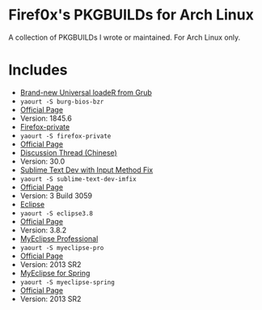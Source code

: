 # Firef0x's PKGBUILDs for Arch Linux

  A collection of PKGBUILDs I wrote or maintained. For Arch Linux only.


# Includes

*  [Brand-new Universal loadeR from Grub][9]
  *  `yaourt -S burg-bios-bzr`
  *  [Official Page][8]
  *  Version: 1845.6
*  [Firefox-private][1]
  *  `yaourt -S firefox-private`
  *  [Official Page][5]
  *  [Discussion Thread (Chinese)][12]
  *  Version: 30.0
*  [Sublime Text Dev with Input Method Fix][2]
  *  `yaourt -S sublime-text-dev-imfix`
  *  [Official Page][6]
  *  Version: 3 Build 3059
*  [Eclipse][10]
  *  `yaourt -S eclipse3.8`
  *  [Official Page][11]
  *  Version: 3.8.2
*  [MyEclipse Professional][3]
  *  `yaourt -S myeclipse-pro`
  *  [Official Page][7]
  *  Version: 2013 SR2
*  [MyEclipse for Spring][4]
  *  `yaourt -S myeclipse-spring`
  *  [Official Page][7]
  *  Version: 2013 SR2

[1]: https://aur.archlinux.org/packages/firefox-private/
[2]: https://aur.archlinux.org/packages/sublime-text-dev-imfix/
[3]: https://aur.archlinux.org/packages/myeclipse-pro/
[4]: https://aur.archlinux.org/packages/myeclipse-spring/
[5]: https://www.mozilla.org/firefox/
[6]: http://www.sublimetext.com/3
[7]: http://www.myeclipseide.com/
[8]: https://code.google.com/p/burg/
[9]: https://aur.archlinux.org/packages/burg-bios-bzr/
[10]: https://aur.archlinux.org/packages/eclipse3.8/
[11]: http://www.eclipse.org/
[12]: http://bbs.kafan.cn/thread-1611465-1-1.html
